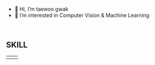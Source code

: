 - 👋 Hi, I’m taewoo gwak
- 👀 I’m interested in Computer Vision & Machine Learning

<br/>  


## SKILL
<center><table align="center"><tr><td valign="top" width="50%">

<!---
gwakkk/gwakkk is a ✨ special ✨ repository because its `README.md` (this file) appears on your GitHub profile.
You can click the Preview link to take a look at your changes.
--->

